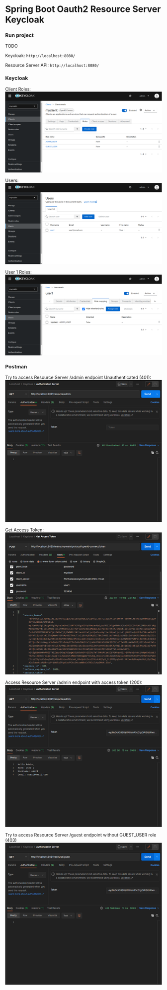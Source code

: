 # Spring Boot Oauth2 Resource Server Keycloak

 

### Run project

TODO

Keycloak: ``` http://localhost:8080/ ```

Resource Server API: ``` http://localhost:8080/ ```

### Keycloak

Client Roles:
![Alt text](docs/keycloak_client_roles.png?raw=true)

Users:
![Alt text](docs/keycloak_users.png?raw=true)

User 1 Roles:
![Alt text](docs/keycloak_user_role.png?raw=true)

### Postman

Try to access Resource Server /admin endpoint Unauthenticated (401):
![Alt text](docs/postman_resource_server_unauthenticated.png?raw=true)

Get Access Token:
![Alt text](docs/postman_get_acess_token.png?raw=true)

Access Resource Server /admin endpoint with access token (200):
![Alt text](docs/postman_resource_server_ok.png?raw=true)

Try to access Resource Server /guest endpoint without GUEST_USER role (403)
![Alt text](docs/postman_resource_server_forbidden.png?raw=true)